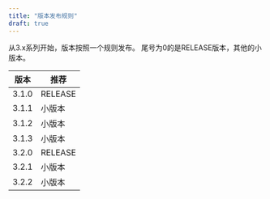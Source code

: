 ```yaml
---
title: "版本发布规则"
draft: true
---
```


从3.x系列开始，版本按照一个规则发布。
尾号为0的是RELEASE版本，其他的小版本。

版本 | 推荐 
------ | --- 
3.1.0 | RELEASE
3.1.1 | 小版本
3.1.2 | 小版本
3.1.3 | 小版本
3.2.0 | RELEASE
3.2.1 | 小版本
3.2.2 | 小版本

